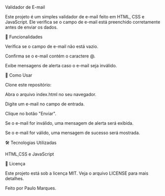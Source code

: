 Validador de E-mail

Este projeto é um simples validador de e-mail feito em HTML, CSS e JavaScript. Ele verifica se o campo de e-mail está preenchido corretamente antes de enviar os dados.

🚀 Funcionalidades

Verifica se o campo de e-mail não está vazio.

Confirma se o e-mail contém o caractere @.

Exibe mensagens de alerta caso o e-mail seja inválido.

📌 Como Usar

Clone este repositório:

Abra o arquivo index.html no seu navegador.

Digite um e-mail no campo de entrada.

Clique no botão "Enviar".

Se o e-mail for inválido, uma mensagem de alerta será exibida.

Se o e-mail for válido, uma mensagem de sucesso será mostrada.

🛠 Tecnologias Utilizadas

HTML,CSS e JavaScript

📄 Licença

Este projeto está sob a licença MIT. Veja o arquivo LICENSE para mais detalhes.

Feito por Paulo Marques.
